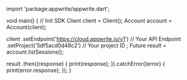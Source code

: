import 'package:appwrite/appwrite.dart';

void main() { // Init SDK
  Client client = Client();
  Account account = Account(client);

  client
    .setEndpoint('https://cloud.appwrite.io/v1') // Your API Endpoint
    .setProject('5df5acd0d48c2') // Your project ID
  ;
  Future result = account.listSessions();

  result
    .then((response) {
      print(response);
    }).catchError((error) {
      print(error.response);
  });
}
